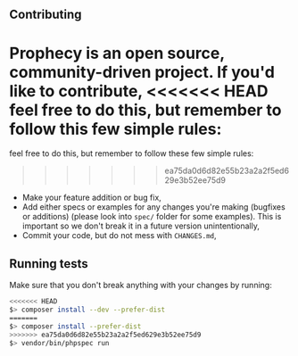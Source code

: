 Contributing
------------

Prophecy is an open source, community-driven project. If you'd like to contribute,
<<<<<<< HEAD
feel free to do this, but remember to follow this few simple rules:
=======
feel free to do this, but remember to follow these few simple rules:
>>>>>>> ea75da0d6d82e55b23a2a2f5ed629e3b52ee75d9

- Make your feature addition or bug fix,
- Add either specs or examples for any changes you're making (bugfixes or additions)
  (please look into `spec/` folder for some examples). This is important so we don't break
  it in a future version unintentionally,
- Commit your code, but do not mess with `CHANGES.md`,

Running tests
-------------

Make sure that you don't break anything with your changes by running:

```bash
<<<<<<< HEAD
$> composer install --dev --prefer-dist
=======
$> composer install --prefer-dist
>>>>>>> ea75da0d6d82e55b23a2a2f5ed629e3b52ee75d9
$> vendor/bin/phpspec run
```

